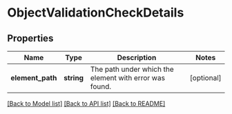 # ObjectValidationCheckDetails

## Properties
Name | Type | Description | Notes
------------ | ------------- | ------------- | -------------
**element_path** | **string** | The path under which the element with error was found. | [optional] 

[[Back to Model list]](../README.md#documentation-for-models) [[Back to API list]](../README.md#documentation-for-api-endpoints) [[Back to README]](../README.md)



